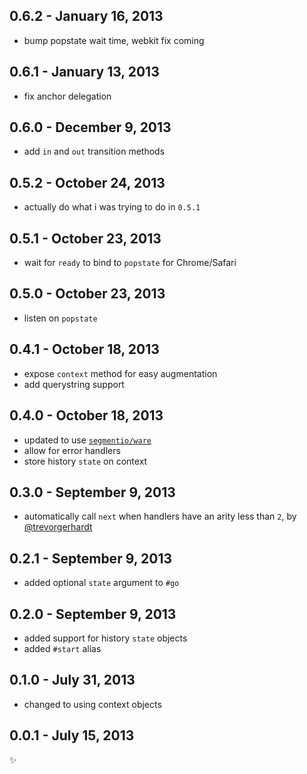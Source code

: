 0.6.2 - January 16, 2013
------------------------
* bump popstate wait time, webkit fix coming

0.6.1 - January 13, 2013
------------------------
* fix anchor delegation

0.6.0 - December 9, 2013
------------------------
* add `in` and `out` transition methods

0.5.2 - October 24, 2013
------------------------
* actually do what i was trying to do in `0.5.1`

0.5.1 - October 23, 2013
------------------------
* wait for `ready` to bind to `popstate` for Chrome/Safari

0.5.0 - October 23, 2013
------------------------
* listen on `popstate`

0.4.1 - October 18, 2013
------------------------
* expose `context` method for easy augmentation
* add querystring support

0.4.0 - October 18, 2013
------------------------
* updated to use [`segmentio/ware`](https://github.com/segmentio/ware)
* allow for error handlers
* store history `state` on context

0.3.0 - September 9, 2013
-------------------------
* automatically call `next` when handlers have an arity less than `2`, by [@trevorgerhardt](https://github.com/trevorgerhardt)

0.2.1 - September 9, 2013
-------------------------
* added optional `state` argument to `#go`

0.2.0 - September 9, 2013
-------------------------
* added support for history `state` objects
* added `#start` alias

0.1.0 - July 31, 2013
---------------------
* changed to using context objects

0.0.1 - July 15, 2013
---------------------
:sparkles: